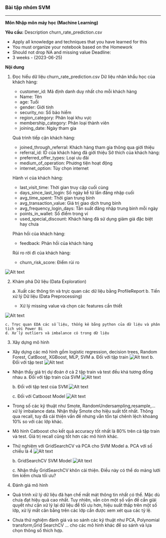 ### Bài tập nhóm SVM
---
**Môn Nhập môn máy học (Machine Learning)**

**Yêu cầu:**
Description churn_rate_prediction.csv
- Apply all knowledge and techniques that you have learned for this
- You must organize your notebook based on the Homework
- Should not drop NA and missing value
Deadline:
- 3 weeks - (2023-06-25)

**Nội dung**
1. Đọc hiểu dữ liệu churn_rate_prediction.csv
    Dữ liệu nhân khẩu học của khách hàng:
    - customer_id: Mã định danh duy nhất cho mỗi khách hàng
    - Name: Tên 
    - age: Tuổi 
    - gender: Giới tính 
    - security_no: Số bảo hiểm 
    - region_category: Phân loại khu vực 
    - membership_category: Phân loại thành viên 
    - joining_date: Ngày tham gia

    Quá trình tiếp cận khách hàng:
    - joined_through_referral: Khách hàng tham gia thông qua giới thiệu
    - referral_id: ID của khách hàng đã giới thiệu 
    Sở thích của khách hàng:
    - preferred_offer_types: Loại ưu đãi
    - medium_of_operation: Phương tiện hoạt động 
    - internet_option: Tùy chọn internet 

    Hành vi của khách hàng:

    - last_visit_time: Thời gian truy cập cuối cùng 
    - days_since_last_login: Số ngày kể từ lần đăng nhập cuối 
    - avg_time_spent: Thời gian trung bình 
    - avg_transaction_value: Giá trị giao dịch trung bình
    - avg_frequency_login_days: Tần suất đăng nhập trung bình mỗi ngày
    - points_in_wallet: Số điểm trong ví 
    - used_special_discount: Khách hàng đã sử dụng giảm giá đặc biệt hay chưa

    Phản hồi của khách hàng:
    - feedback: Phản hồi của khách hàng

    Rủi ro rời đi của khách hàng:
    - churn_risk_score: Điểm rủi ro 

![Alt text](image/ima1.png)

2. Khám phá Dữ liệu (Data Exploration)
   
    a. Xuất các thông tin và trực quan các dữ liệu bằng ProfileReport
    b. Tiền xử lý Dữ liệu (Data Preprocessing)
      - Xử lý missing value và chọn các features cần thiết

![Alt text](image/image2.png)

    c. Trực quan EDA các số liệu, thống kê bằng python của dữ liệu và phân tích với Power Bi
    d. Xử lý outliers và imbalance có trong dữ liệu

3. Xây dựng mô hình
- Xây dựng các mô hình gồm logistic regression, decision trees, Random Forest, CatBoost, XGBoost, MLP, SVM
    a. Đối với tập train
          ![Alt text](image/image8.png)
    b. Đối với tập test
          ![Alt text](image/image9.png)
- Nhận thấy giá trị dự đoán ở cả 2 tập train và test đều khá tương đồng nhau
    a. Đối với tập train của SVM
          ![Alt text](image/image3.png)
  
    b. Đối với tập test của SVM
          ![Alt text](image/image4.png)
  
    c. Đối với Catboost Model
          ![Alt text](image/image5.png)
  
- Trong số các kỹ thuật như Smote, RandomUndersampling,resample,... xử lý imbalance data. Nhận thấy Smote cho hiệu suất tốt nhất. Thông qua recall, tuy đã cải thiện vấn đề nhưng vẫn tồn tại chênh lệch khoảng 10% so với các lớp khác. 
- Mô hình Catboost cho kết quả accuracy tốt nhất là 80% trên cả tập train và test. Giá trị recall cũng tốt hơn các mô hình khác.
- Thử nghiệm với GridSearchCV và PCA cho SVM Model
    a. PCA với số chiều là 4
    ![Alt text](image/image6.png)
  
    b. GridSearchCV SVM Model
    ![Alt text](image/image7.png)
  
    c. Nhận thấy GridSearchCV khôn cải thiện. Điều này có thể do mảng lưới tìm kiếm chưa tối ưu?
  
4. Đánh giá mô hình
- Quá trình xử lý dữ liệu đã hạn chế mất mát thông tin nhất có thể. Mặc dù chưa đạt hiệu quả cao nhất. Tuy nhiên, vẫn còn một số vấn đề cần giải quyết như cần xử lý lại dữ liệu để tối ưu hơn, hiệu suất thấp trên một số lớp, xử lý mất cân bằng trên các lớp cần được xem xét qua các tỷ lệ.
  
- Chưa thử nghiệm đánh giá và so sánh các kỹ thuật như PCA, Polynomial transform,Grid SearchCV ... cho các mô hình khác để so sánh và lựa chọn thông số thích hợp.

